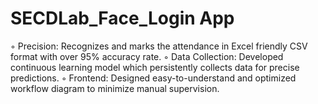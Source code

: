 # SECDLab_Face_Login App

◦ Precision: Recognizes and marks the attendance in Excel friendly CSV format with over 95% accuracy rate.
◦ Data Collection: Developed continuous learning model which persistently collects data for precise predictions.
◦ Frontend: Designed easy-to-understand and optimized workflow diagram to minimize manual supervision.


